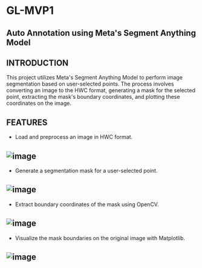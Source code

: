 # GL-MVP1
## Auto Annotation using Meta's Segment Anything Model

## INTRODUCTION

This project utilizes Meta's Segment Anything Model to perform image segmentation based on user-selected points. The process involves converting an image to the HWC format, generating a mask for the selected point, extracting the mask's boundary coordinates, and plotting these coordinates on the image.

## FEATURES

- Load and preprocess an image in HWC format.
## ![image](https://github.com/user-attachments/assets/b0987a9c-f893-4b4b-b326-187968e52646)


- Generate a segmentation mask for a user-selected point.

## ![image](https://github.com/user-attachments/assets/9443a5c5-1303-477a-a241-82ff247e852c)


- Extract boundary coordinates of the mask using OpenCV.
##  ![image](https://github.com/user-attachments/assets/ab1a1e40-8a9c-49cf-92a1-d369e479e55e)


  
- Visualize the mask boundaries on the original image with Matplotlib.
 ## ![image](https://github.com/user-attachments/assets/6173db55-eacc-47df-8f30-b15cc31beb22)



